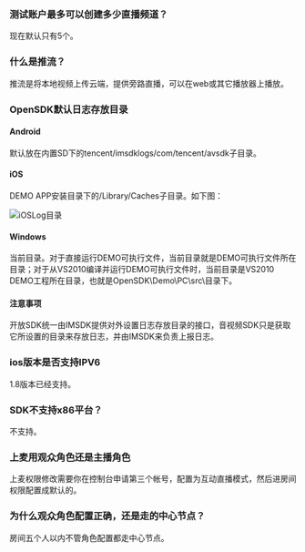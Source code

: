 ### 测试账户最多可以创建多少直播频道？  
现在默认只有5个。
	
### 什么是推流？  
推流是将本地视频上传云端，提供旁路直播，可以在web或其它播放器上播放。

### OpenSDK默认日志存放目录

#### Android

默认放在内置SD下的tencent/imsdklogs/com/tencent/avsdk子目录。         

#### iOS

DEMO APP安装目录下的/Library/Caches子目录。如下图：

![iOSLog目录](http://imgcache.tcecqpoc.fsphere.cn/image/mccdn.qcloud.com/static/img/0837b7ff0ec0d611b0f2c7ddaef0c0a2/image.png)

#### Windows

当前目录。对于直接运行DEMO可执行文件，当前目录就是DEMO可执行文件所在目录；对于从VS2010编译并运行DEMO可执行文件时，当前目录是VS2010 DEMO工程所在目录，也就是OpenSDK\Demo\PC\src\目录下。

#### 注意事项

开放SDK统一由IMSDK提供对外设置日志存放目录的接口，音视频SDK只是获取它所设置的目录来存放日志，并由IMSDK来负责上报日志。

### ios版本是否支持IPV6
1.8版本已经支持。

### SDK不支持x86平台？
不支持。

### 上麦用观众角色还是主播角色
上麦权限修改需要你在控制台申请第三个帐号，配置为互动直播模式，然后进房间权限配置成默认的。

### 为什么观众角色配置正确，还是走的中心节点？
房间五个人以内不管角色配置都走中心节点。
